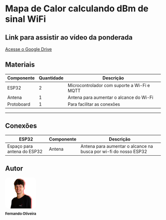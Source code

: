 # Mapa de Calor calculando dBm de sinal WiFi

## Link para assistir ao vídeo da ponderada
[Acesse o Google Drive](https://drive.google.com/drive/folders/1uvxxLlFaP7wz1_7ol16ywyK8hSIS-L6K?usp=sharing)

## Materiais

| Componente         | Quantidade | Descrição                                                                 |
|---------------------|------------|---------------------------------------------------------------------------|
| ESP32              | 2          | Microcontrolador com suporte a Wi-Fi e MQTT                              |
| Antena     | 1          | Antena para aumentar o alcance do Wi-Fi                                      |
| Protoboard         | 1          | Para facilitar as conexões                                              |

---

## Conexões

| ESP32  | Componente       | Descrição                                |
|------------|------------------|------------------------------------------|
| Espaço para antena do ESP32     | Antena    | Antena para aumentar o alcance na busca por wi-fi do nosso ESP32                 |

## Autor 
 <td align="center"><a href="https://www.linkedin.com/in/fernando-soares-oliveira/"><img style="border-radius: 10%; width: 100px; height: 100px;" src="assets/Fernando.png" alt="" /><br><sub><b>Fernando Oliveira</b></sub></a></td>

